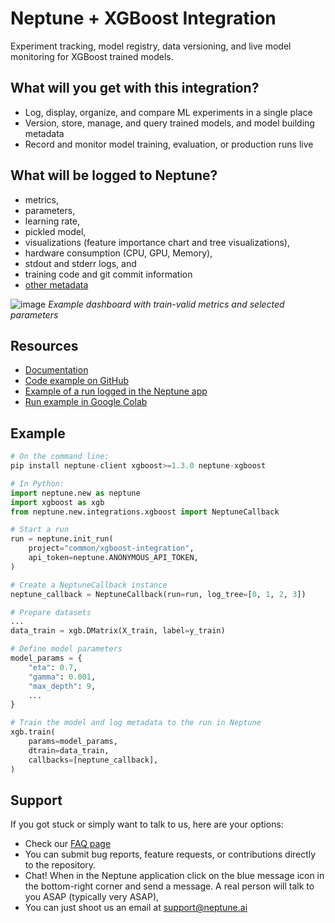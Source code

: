 # Neptune + XGBoost Integration

Experiment tracking, model registry, data versioning, and live model monitoring for XGBoost trained models.

## What will you get with this integration?

* Log, display, organize, and compare ML experiments in a single place
* Version, store, manage, and query trained models, and model building metadata
* Record and monitor model training, evaluation, or production runs live

## What will be logged to Neptune?

* metrics,
* parameters,
* learning rate,
* pickled model,
* visualizations (feature importance chart and tree visualizations),
* hardware consumption (CPU, GPU, Memory),
* stdout and stderr logs, and
* training code and git commit information
* [other metadata](https://docs.neptune.ai/you-should-know/what-can-you-log-and-display)

![image](https://user-images.githubusercontent.com/97611089/160614588-5d839a11-e2f9-4eed-a3d1-39314ebdb1ea.png)
*Example dashboard with train-valid metrics and selected parameters*


## Resources

* [Documentation](https://docs.neptune.ai/integrations-and-supported-tools/model-training/xgboost)
* [Code example on GitHub](https://github.com/neptune-ai/examples/blob/main/integrations-and-supported-tools/xgboost/scripts/Neptune_XGBoost_train.py)
* [Example of a run logged in the Neptune app](https://app.neptune.ai/o/common/org/xgboost-integration/e/XGBOOST-84/dashboard/train-e395296a-4f3d-4a58-ab88-6ef06bbac657)
* [Run example in Google Colab](https://colab.research.google.com/github/neptune-ai/examples/blob/main/integrations-and-supported-tools/xgboost/notebooks/Neptune_XGBoost.ipynb)

## Example

```python
# On the command line:
pip install neptune-client xgboost>=1.3.0 neptune-xgboost
```
```python
# In Python:
import neptune.new as neptune
import xgboost as xgb
from neptune.new.integrations.xgboost import NeptuneCallback

# Start a run
run = neptune.init_run(
    project="common/xgboost-integration",
    api_token=neptune.ANONYMOUS_API_TOKEN,
)

# Create a NeptuneCallback instance
neptune_callback = NeptuneCallback(run=run, log_tree=[0, 1, 2, 3])

# Prepare datasets
...
data_train = xgb.DMatrix(X_train, label=y_train)

# Define model parameters
model_params = {
    "eta": 0.7,
    "gamma": 0.001,
    "max_depth": 9,
    ...
}

# Train the model and log metadata to the run in Neptune
xgb.train(
    params=model_params,
    dtrain=data_train,
    callbacks=[neptune_callback],
)
```

## Support

If you got stuck or simply want to talk to us, here are your options:

* Check our [FAQ page](https://docs.neptune.ai/getting-started/getting-help#frequently-asked-questions)
* You can submit bug reports, feature requests, or contributions directly to the repository.
* Chat! When in the Neptune application click on the blue message icon in the bottom-right corner and send a message. A real person will talk to you ASAP (typically very ASAP),
* You can just shoot us an email at support@neptune.ai
